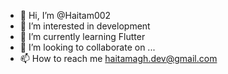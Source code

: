 - 👋 Hi, I’m @Haitam002
- 👀 I’m interested in development 
- 🌱 I’m currently learning Flutter
- 💞️ I’m looking to collaborate on ...
- 📫 How to reach me haitamagh.dev@gmail.com


